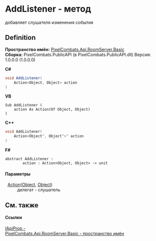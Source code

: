 # AddListener - метод


добавляет слушателя изменения события



## Definition
**Пространство имён:** <a href="299769b5-0515-f682-c4bd-afa5af18175d">PixelCombats.Api.RoomServer.Basic</a>  
**Сборка:** PixelCombats.PublicAPI (в PixelCombats.PublicAPI.dll) Версия: 1.0.0.0 (1.0.0.0)

**C#**
``` C#
void AddListener(
	Action<Object, Object> action
)
```
**VB**
``` VB
Sub AddListener ( 
	action As Action(Of Object, Object)
)
```
**C++**
``` C++
void AddListener(
	Action<Object^, Object^>^ action
)
```
**F#**
``` F#
abstract AddListener : 
        action : Action<Object, Object> -> unit 
```



#### Параметры
<dl><dt>  <a href="https://learn.microsoft.com/dotnet/api/system.action-2" target="_blank" rel="noopener noreferrer">Action</a>(<a href="https://learn.microsoft.com/dotnet/api/system.object" target="_blank" rel="noopener noreferrer">Object</a>, <a href="https://learn.microsoft.com/dotnet/api/system.object" target="_blank" rel="noopener noreferrer">Object</a>)</dt><dd>делегат - слушатель</dd></dl>

## См. также


#### Ссылки
<a href="7d106efd-edb4-c43e-0d5c-52ebd8f383c5">IApiProp - </a>  
<a href="299769b5-0515-f682-c4bd-afa5af18175d">PixelCombats.Api.RoomServer.Basic - пространство имён</a>  
